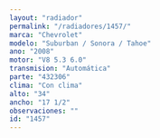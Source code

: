 ```yaml
---
layout: "radiador"
permalink: "/radiadores/1457/"
marca: "Chevrolet"
modelo: "Suburban / Sonora / Tahoe"
ano: "2008"
motor: "V8 5.3 6.0"
transmision: "Automática"
parte: "432306"
clima: "Con clima"
alto: "34"
ancho: "17 1/2"
observaciones: ""
id: "1457"
---
```



